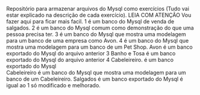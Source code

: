 Repositório para armazenar arquivos do Mysql como exercícios (Tudo vai estar explicado na descrição de cada exercício).
LEIA COM ATENÇÃO
Vou fazer aqui para ficar mais facil.
1 é um banco do Mysql de venda de salgados.
2 é um banco do Mysql comum como demonstração do que uma pessoa precisa ter.
3 é um banco do Mysql que mostra uma modelagem para um banco de uma empresa como Avon.
4 é um banco do Mysql que mostra uma modelagem para um banco de um Pet Shop.
Avon é um banco exportado do Mysql do arquivo anterior 3
Banho e Tosa é um banco exportado do Mysql do arquivo anterior 4
Cabeleireiro. é um banco exportado do Mysql    
Cabeleireiro é um banco do Mysql que mostra uma modelagem para um banco de um Cabeleireiro.
Salgados é um banco exportado do Mysql é igual ao 1 só modificado e melhorado. 
